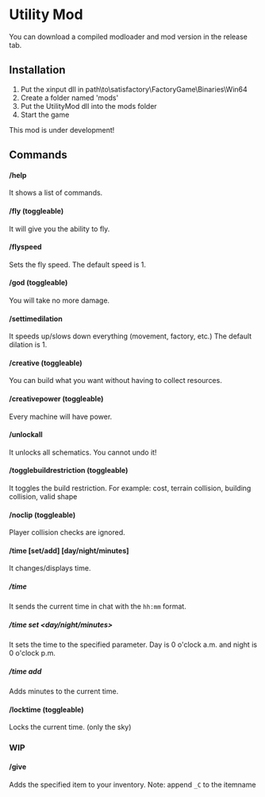 # Utility Mod

You can download a compiled modloader and mod version in the release tab.

## Installation

1. Put the xinput dll in path\to\satisfactory\FactoryGame\Binaries\Win64
2. Create a folder named 'mods'
3. Put the UtilityMod dll into the mods folder
4. Start the game

This mod is under development!

## Commands

#### /help
It shows a list of commands.

#### /fly    (toggleable)
It will give you the ability to fly.

#### /flyspeed <speed>
Sets the fly speed.
The default speed is 1.

#### /god    (toggleable)
You will take no more damage.

#### /settimedilation <dilation>
It speeds up/slows down everything (movement, factory, etc.)
The default dilation is 1.

#### /creative    (toggleable)
You can build what you want without having to collect resources.

#### /creativepower    (toggleable)
Every machine will have power.

#### /unlockall
It unlocks all schematics.
You cannot undo it!

#### /togglebuildrestriction    (toggleable)
It toggles the build restriction.
For example: cost, terrain collision, building collision, valid shape

#### /noclip    (toggleable)
Player collision checks are ignored.

#### /time [set/add] [day/night/minutes]
It changes/displays time.

##### /time
It sends the current time in chat with the `hh:mm` format.

##### /time set <day/night/minutes>
It sets the time to the specified parameter.
Day is 0 o'clock a.m. and night is 0 o'clock p.m.

##### /time add <minutes>
Adds minutes to the current time.

#### /locktime    (toggleable)
Locks the current time. (only the sky)

### WIP

#### /give <itemname> <amount>
Adds the specified item to your inventory.
Note: append `_C` to the itemname